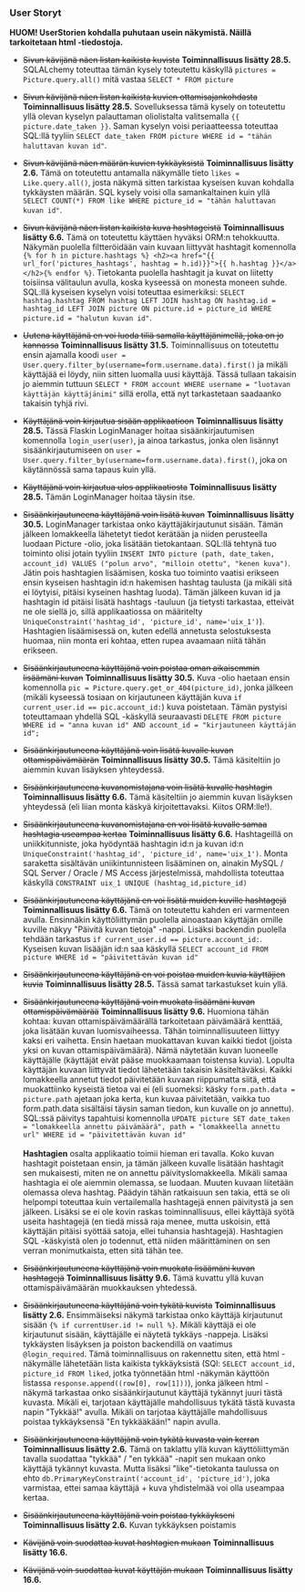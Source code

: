 ### User Storyt

**HUOM! UserStorien kohdalla puhutaan usein näkymistä. Näillä tarkoitetaan html -tiedostoja.** 

- ~~Sivun kävijänä näen listan kaikista kuvista~~ **Toiminnallisuus lisätty 28.5.**
SQLALchemy toteuttaa tämän kysely toteutettu käskyllä `pictures = Picture.query.all()` mitä vastaa `SELECT * FROM picture`

- ~~Sivun kävijänä näen listan kaikista kuvien ottamisajankohdasta~~ **Toiminnallisuus lisätty 28.5.**
Sovelluksessa tämä kysely on toteutettu yllä olevan kyselyn palauttaman oliolistalta valitsemalla `{{ picture.date_taken }}`. Saman kyselyn voisi periaatteessa toteuttaa SQL:llä tyyliin `SELECT date_taken FROM picture WHERE id = "tähän haluttavan kuvan id"`.  
- ~~Sivun kävijänä näen määrän kuvien tykkäyksistä~~ **Toiminnallisuus lisätty 2.6.**
Tämä on toteutettu antamalla näkymälle tieto `likes = Like.query.all()`, josta näkymä sitten tarkistaa kyseisen kuvan kohdalla tykkäysten määrän. SQL kysely voisi olla samankaltainen kuin yllä  `SELECT COUNT(*) FROM like WHERE picture_id = "tähän haluttavan kuvan id"`.
- ~~Sivun kävijänä näen listan kaikista kuva hashtageistä~~ **Toiminnallisuus lisätty 6.6.**
Tämä on toteutettu käyttäen hyväksi ORM:n tehokkuutta. Näkymän puolella filtteröidään vain kuvaan liittyvät hashtagit komennolla `{% for h in picture.hashtags %} <h2><a href="{{ url_for('pictures_hashtags', hashtag = h.id)}}">{{ h.hashtag }}</a></h2>{% endfor %}`. Tietokanta puolella hashtagit ja kuvat on liitetty toisiinsa välitaulun avulla, koska kyseessä on monesta moneen suhde. SQL:llä kyseisen kyselyn voisi toteuttaa esimerkiksi: `SELECT hashtag.hashtag FROM hashtag LEFT JOIN hashtag ON hashtag.id = hashtag_id LEFT JOIN picture ON picture.id = picture_id WHERE picture.id = "halutun kuvan id"`. 
- ~~Uutena käyttäjänä en voi luoda tiliä samalla käyttäjänimellä, joka on jo kannassa~~ **Toiminnallisuus lisätty 31.5.**
Toiminnallisuus on toteutettu ensin ajamalla koodi `user = User.query.filter_by(username=form.username.data).first()` ja mikäli käyttäjää ei löydy, niin sitten luomalla uusi käyttäjä. Tässä tullaan takaisin jo aiemmin tuttuun `SELECT * FROM account WHERE username = "luotavan käyttäjän käyttäjänimi"` sillä erolla, että nyt tarkastetaan saadaanko takaisin tyhjä rivi.
- ~~Käyttäjänä voin kirjautua sisään applikaatioon~~ **Toiminnallisuus lisätty 28.5.**
Tässä Flaskin LoginManager hoitaa sisäänkirjautumisen komennolla `login_user(user)`, ja ainoa tarkastus, jonka olen lisännyt sisäänkirjautumiseen on `user = User.query.filter_by(username=form.username.data).first()`, joka on käytännössä sama tapaus kuin yllä. 
- ~~Käyttäjänä voin kirjautua ulos applikaatiosta~~ **Toiminnallisuus lisätty 28.5.**
Tämän LoginManager hoitaa täysin itse.
- ~~Sisäänkirjautuneena käyttäjänä voin lisätä kuvan~~ **Toiminnallisuus lisätty 30.5.**
LoginManager tarkistaa onko käyttäjäkirjautunut sisään. Tämän jälkeen lomakkeella lähetetyt tiedot kerätään ja niiden perusteella luodaan Picture -olio, joka lisätään tietokantaan. SQL:llä tehtynä tuo toiminto olisi jotain tyyliin `INSERT INTO picture (path, date_taken, account_id) VALUES ("polun arvo", "milloin otettu", "kenen kuva")`. Jätin pois hashtagien lisäämisen, koska tuo toiminto vaatisi erikseen ensin kyseisen hashtagin id:n hakemisen hashtag taulusta (ja mikäli sitä ei löytyisi, pitäisi kyseinen hashtag luoda). Tämän jälkeen kuvan id ja hashtagin id pitäisi lisätä hashtags -tauluun (ja tietysti tarkastaa, etteivät ne ole siellä jo, sillä applikaatiossa on määritelty `UniqueConstraint('hashtag_id', 'picture_id', name='uix_1')`). Hashtagien lisäämisessä on, kuten edellä annetusta selostuksesta huomaa, niin monta eri kohtaa, etten rupea avaamaan niitä tähän erikseen.
- ~~Sisäänkirjautuneena käyttäjänä voin poistaa oman aikaisemmin lisäämäni kuvan~~ **Toiminnallisuus lisätty 30.5.**
Kuva -olio haetaan ensin komennolla `pic = Picture.query.get_or_404(picture_id)`, jonka jälkeen (mikäli kyseessä tosiaan on kirjautuneen käyttäjän kuva `if current_user.id == pic.account_id:`) kuva poistetaan. Tämän pystyisi toteuttamaan yhdellä SQL -käskyllä seuraavasti `DELETE FROM picture WHERE id = "anna kuvan id" AND account_id = "kirjautuneen käyttäjän id";`  
- ~~Sisäänkirjautuneena käyttäjänä voin lisätä kuvalle kuvan ottamispäivämäärän~~ **Toiminnallisuus lisätty 30.5.**
Tämä käsiteltiin jo aiemmin kuvan lisäyksen yhteydessä. 
- ~~Sisäänkirjautuneena kuvanomistajana voin lisätä kuvalle hashtagin~~ **Toiminnallisuus lisätty 6.6.**
Tämä käsiteltiin jo aiemmin kuvan lisäyksen yhteydessä (eli liian monta käskyä kirjoitettavaksi. Kiitos ORM:lle!).
- ~~Sisäänkirjautuneena kuvanomistajana en voi lisätä kuvalle samaa hashtagia useampaa kertaa~~ **Toiminnallisuus lisätty 6.6.**
Hashtageillä on uniikkitunniste, joka hyödyntää hashtagin id:n ja kuvan id:n `UniqueConstraint('hashtag_id', 'picture_id', name='uix_1')`. Monta saraketta sisältävän uniikintunnisteen lisääminen on, ainakin MySQL / SQL Server / Oracle / MS Access järjestelmissä, mahdollista toteuttaa käskyllä `CONSTRAINT uix_1 UNIQUE (hashtag_id,picture_id)`
- ~~Sisäänkirjautuneena käyttäjänä en voi lisätä muiden kuville hashtagejä~~ **Toiminnallisuus lisätty 6.6.**
Tämä on toteutettu kahden eri varmenteen avulla. Ensinnäkin käyttöliittymän puolella ainoastaan käyttäjän omille kuville näkyy "Päivitä kuvan tietoja" -nappi. Lisäksi backendin puolella tehdään tarkastus `if current_user.id == picture.account_id:`. Kyseisen kuvan lisääjän id:n saa käskyllä `SELECT account_id FROM picture WHERE id = "päivitettävän kuvan id"`
- ~~Sisäänkirjautuneena käyttäjänä en voi poistaa muiden kuvia käyttäjien kuvia~~ **Toiminnallisuus lisätty 28.5.**
Tässä samat tarkastukset kuin yllä. 
- ~~Sisäänkirjautuneena käyttäjänä voin muokata lisäämäni kuvan ottamispäivämäärää~~ **Toiminnallisuus lisätty 9.6.**
Huomiona tähän kohtaa: kuvan ottamispäivämäärällä tarkoitetaan päivämäärä kenttää, joka lisätään kuvan luomisvaiheessa. Tähän toiminnallisuuteen liittyy kaksi eri vaihetta. Ensin haetaan muokattavan kuvan kaikki tiedot (joista yksi on kuvan ottamispäivämäärä). Nämä näytetään kuvan luoneelle käyttäjälle (käyttäjät eivät pääse muokkaamaan toistensa kuvia). Lopulta käyttäjän kuvaan liittyvät tiedot lähetetään takaisin käsiteltäväksi. Kaikki lomakkeella annetut tiedot päivitetään kuvaan riippumatta siitä, että muokattiinko kyseistä tietoa vai ei (eli suomeksi: käsky `form.path.data = picture.path` ajetaan joka kerta, kun kuvaa päivitetään, vaikka tuo form.path.data sisältäisi täysin saman tiedon, kun kuvalle on jo annettu). SQL:ssä päivitys tapahtuisi komennolla `UPDATE picture SET date_taken = "lomakkeella annettu päivämäärä", path = "lomakkeella annettu url" WHERE id = "päivitettävän kuvan id"`<br/><br/> 
**Hashtagien** osalta applikaatio toimii hieman eri tavalla. Koko kuvan hashtagit poistetaan ensin, ja tämän jälkeen kuvalle lisätään hashtagit sen mukaisesti, miten ne on annettu päivityslomakkeella. Mikäli samaa hashtagia ei ole aiemmin olemassa, se luodaan. Muuten kuvaan liitetään olemassa oleva hashtag. Päädyin tähän ratkaisuun sen takia, että se oli helpompi toteuttaa kuin vertailemalla hashtagejä ennen päivitystä ja sen jälkeen. Lisäksi se ei ole kovin raskas toiminnallisuus, ellei käyttäjä syötä useita hashtagejä (en tiedä missä raja menee, mutta uskoisin, että käyttäjän pitäisi syöttää satoja, ellei tuhansia hashtagejä). Hashtagien SQL -käskyistä olen jo todennut, että niiden määrittäminen on sen verran monimutkaista, etten sitä tähän tee.
- ~~Sisäänkirjautuneena käyttäjänä voin muokata lisäämäni kuvan hashtagejä~~ **Toiminnallisuus lisätty 9.6.**
Tämä kuvattu yllä kuvan ottamispäivämäärän muokkauksen yhtedessä.
- ~~Sisäänkirjautuneena käyttäjänä voin tykätä kuvista~~ **Toiminnallisuus lisätty 2.6.** Ensimmäiseksi näkymä tarkistaa onko käyttäjä kirjautunut sisään `{% if currentUser.id != null %}`. Mikäli käyttäjä ei ole kirjautunut sisään, käyttäjälle ei näytetä tykkäys -nappeja. Lisäksi tykkäysten lisäyksen ja poiston backendillä on vaatimus `@login_required`. Tämä toiminnallisuus on rakennettu siten, että html -näkymälle lähetetään lista kaikista tykkäyksistä (SQl: `SELECT account_id, picture_id FROM liked`, jotka työnnetään html -näkymän käyttöön listassa `response.append((row[0], row[1]))`), jonka jälkeen html -näkymä tarkastaa onko sisäänkirjautunut käyttäjä tykännyt juuri tästä kuvasta. Mikäli ei, tarjotaan  käyttäjälle mahdollisuus tykätä tästä kuvasta napin "Tykkää!" avulla. Mikäli on tarjotaa käyttäjälle mahdollisuus poistaa tykkäyksensä "En tykkääkään!" napin avulla. 
- ~~Sisäänkirjautuneena käyttäjänä voin tykätä kuvasta vain kerran~~ **Toiminnallisuus lisätty 2.6.**
Tämä on taklattu yllä kuvan käyttöliittymän tavalla suodattaa "tykkää" / "en tykkää" -napit sen mukaan onko käyttäjä tykännyt kuvasta. Mutta lisäksi "like"-tietokanta taulussa on ehto `db.PrimaryKeyConstraint('account_id', 'picture_id')`, joka varmistaa, ettei samaa käyttäjä + kuva yhdistelmää voi olla useampaa kertaa.
- ~~Sisäänkirjautuneena käyttäjänä voin poistaa tykkäykseni~~ **Toiminnallisuus lisätty 2.6.**
Kuvan tykkäyksen poistamis
- ~~Kävijänä voin suodattaa kuvat hashtagien mukaan~~ **Toiminnallisuus lisätty 16.6.**
- ~~Kävijänä voin suodattaa kuvat käyttäjän mukaan~~ **Toiminnallisuus lisätty 16.6.**


